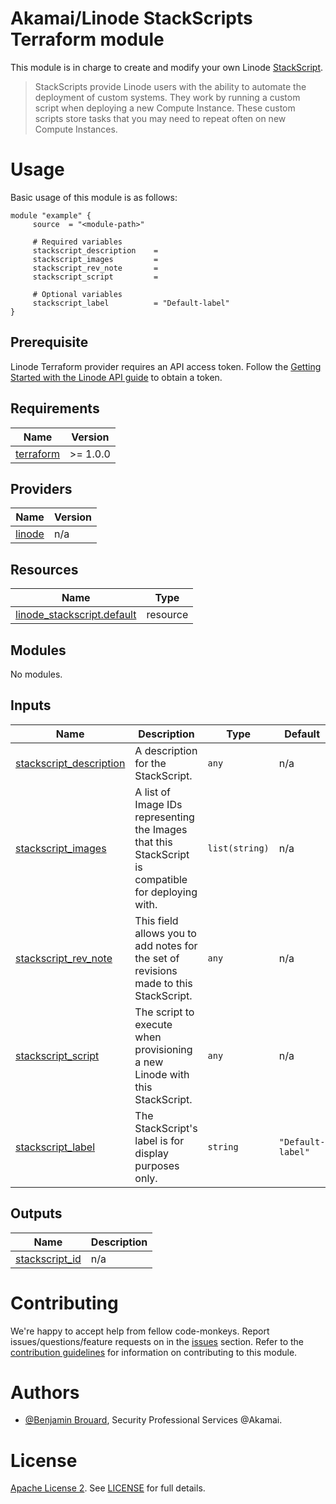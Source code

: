# Akamai/Linode StackScripts Terraform module

This module is in charge to create and modify your own Linode [StackScript](https://www.linode.com/docs/products/tools/stackscripts/). 

> StackScripts provide Linode users with the ability to automate the deployment of custom systems. They work by running a custom script when deploying a new Compute Instance. These custom scripts store tasks that you may need to repeat often on new Compute Instances.


# Usage

Basic usage of this module is as follows:

```hcl
module "example" {
	 source  = "<module-path>"

	 # Required variables
	 stackscript_description  	= 
	 stackscript_images  		= 
	 stackscript_rev_note  		= 
	 stackscript_script  		= 

	 # Optional variables
	 stackscript_label  		= "Default-label"
}
```

## Prerequisite
Linode Terraform provider requires an API access token. Follow the [Getting Started with the Linode API guide](https://www.linode.com/docs/products/tools/api/get-started/#get-an-access-token) to obtain a token.


<!-- BEGIN_AUTOMATED_TF_DOCS_BLOCK -->
## Requirements

| Name | Version |
|------|---------|
| <a name="requirement_terraform"></a> [terraform](#requirement\_terraform) | >= 1.0.0 |

## Providers

| Name | Version |
|------|---------|
| <a name="provider_linode"></a> [linode](#provider\_linode) | n/a |

## Resources

| Name | Type |
|------|------|
| [linode_stackscript.default](https://registry.terraform.io/providers/linode/linode/latest/docs/resources/stackscript) | resource |

## Modules

No modules.

## Inputs

| Name | Description | Type | Default | Required |
|------|-------------|------|---------|:--------:|
| <a name="input_stackscript_description"></a> [stackscript\_description](#input\_stackscript\_description) | A description for the StackScript. | `any` | n/a | yes |
| <a name="input_stackscript_images"></a> [stackscript\_images](#input\_stackscript\_images) | A list of Image IDs representing the Images that this StackScript is compatible for deploying with. | `list(string)` | n/a | yes |
| <a name="input_stackscript_rev_note"></a> [stackscript\_rev\_note](#input\_stackscript\_rev\_note) | This field allows you to add notes for the set of revisions made to this StackScript. | `any` | n/a | yes |
| <a name="input_stackscript_script"></a> [stackscript\_script](#input\_stackscript\_script) | The script to execute when provisioning a new Linode with this StackScript. | `any` | n/a | yes |
| <a name="input_stackscript_label"></a> [stackscript\_label](#input\_stackscript\_label) | The StackScript's label is for display purposes only. | `string` | `"Default-label"` | no |

## Outputs

| Name | Description |
|------|-------------|
| <a name="output_stackscript_id"></a> [stackscript\_id](#output\_stackscript\_id) | n/a |

# Contributing

We're happy to accept help from fellow code-monkeys.
Report issues/questions/feature requests on in the [issues](https://github.com/brrbrr/terraform-akamai-core-new-security-configuration/issues) section.
Refer to the [contribution guidelines](./contributing.md) for information on contributing to this module.

# Authors

- [@Benjamin Brouard](https://www.github.com/brrbrr), Security Professional Services @Akamai.

# License

[Apache License 2](https://choosealicense.com/licenses/apache-2.0/). See [LICENSE](./LICENSE.md) for full details.
<!-- END_AUTOMATED_TF_DOCS_BLOCK -->